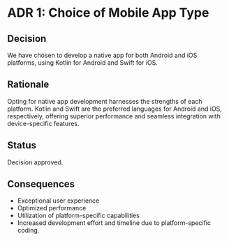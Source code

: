 # ADR 1: Choice of Mobile App Type

## Decision

We have chosen to develop a native app for both Android and iOS platforms, using Kotlin for Android and Swift for iOS.

## Rationale

Opting for native app development harnesses the strengths of each platform. Kotlin and Swift are the preferred languages for Android and iOS, respectively, offering superior performance and seamless integration with device-specific features.

## Status

Decision approved.

## Consequences

- Exceptional user experience
- Optimized performance
- Utilization of platform-specific capabilities
- Increased development effort and timeline due to platform-specific coding.
